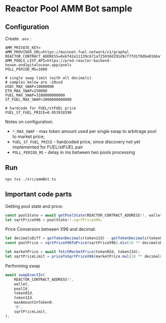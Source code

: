 # Reactor Pool AMM Bot sample
## Configuration
Create `.env` :
```
AMM_PRIVATE_KEY=
AMM_PROVIDER_URL=https://mainnet.fuel.network/v1/graphql
REACTOR_CONTRACT_ADDRESS=0xbf42e11139c671af25030d291d9cf7fd1f8dbe01b6af69f5a8eda097544e3b7e
AMM_POOLS_LIST_API=https://prod-reactor-backend-hoxwn.ondigitalocean.app/pools
POLL_PERIOD_MS=1000

# single swap limit (with all decimals) 
# samples below are ~10usd
USDC_MAX_SWAP=10000000
ETH_MAX_SWAP=250000
FUEL_MAX_SWAP=3100000000000
ST_FUEL_MAX_SWAP=3000000000000

# hardcode for FUEL/stFUEL price
FUEL_ST_FUEL_PRICE=0.953918390
```
Notes on configuration:
- `*_MAX_SWAP` - max token amount used per single swap to arbitrage pool to market price;
- `FUEL_ST_FUEL_PRICE` - hardcoded price, since discovery not yet implemented for FUEL/stFUEL pair
- `POLL_PERIOD_MS` - delay in ms between two pools processing

## Run
```shell
npx tsx ./src/ammBot.ts
```
## Important code parts
Getting pool state and price:
```typescript
const poolState = await getPoolState(REACTOR_CONTRACT_ADDRESS!!, wallet, poolId);
let sqrtPriceX96 = poolState!!.sqrtPriceX96;
```

Price Conversion between X96 and decimal:
```typescript
let decimalsDiff = getTokenDecimals(token1Id) - getTokenDecimals(token0Id);
const poolPrice = sqrtPriceX96ToPrice(sqrtPriceX96).div(10 ** decimalsDiff);
```
```typescript
let marketPrice = await fetchMarketPrice(token0Id, token1Id);
let sqrtPriceLimit = priceToSqrtPriceX96(marketPrice.mul(10 ** decimalsDiff));
```

Performing swap
```typescript
await swapExactIn(
    REACTOR_CONTRACT_ADDRESS!!,
    wallet,
    poolId,
    token0Id,
    token1Id,
    maxAmountInToken0,
    '0',
    sqrtPriceLimit,
);
```